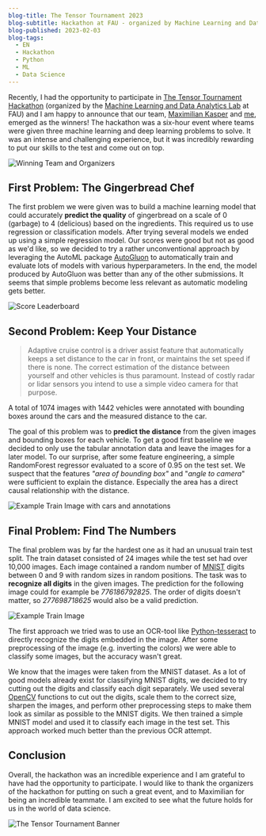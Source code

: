 ```yaml
---
blog-title: The Tensor Tournament 2023
blog-subtitle: Hackathon at FAU - organized by Machine Learning and Data Analytics Lab
blog-published: 2023-02-03
blog-tags:
  - EN
  - Hackathon
  - Python
  - ML
  - Data Science
---
```


Recently, I had the opportunity to participate in [The Tensor Tournament Hackathon](https://www.mad.tf.fau.de/2023/01/26/the-tensor-tournament-t3-recap/) (organized by the [Machine Learning and Data Analytics Lab](https://www.mad.tf.fau.de/) at FAU) and I am happy to announce that our team, [Maximilian Kasper](https://www.linkedin.com/in/maximilian-kasper-693648174/) and [me](https://www.linkedin.com/in/marcjulian/), emerged as the winners!
The hackathon was a six-hour event where teams were given three machine learning and deep learning problems to solve. It was an intense and challenging experience, but it was incredibly rewarding to put our skills to the test and come out on top.

![Winning Team and Organizers](/images/ttt_winners.jpg)

## First Problem: The Gingerbread Chef 

The first problem we were given was to build a machine learning model that could accurately **predict the quality** of gingerbread on a scale of 0 (garbage) to 4 (delicious) based on the ingredients. This required us to use regression or classification models. After trying several models we ended up using a simple regression model. Our scores were good but not as good as we'd like, so we decided to try a rather unconventional approach by leveraging the AutoML package [AutoGluon](https://auto.gluon.ai/stable/index.html) to automatically train and evaluate lots of models with various hyperparameters. In the end, the model produced by AutoGluon was better than any of the other submissions. It seems that simple problems become less relevant as automatic modeling gets better.

![Score Leaderboard](/images/ttt_scores.jpg)

## Second Problem: Keep Your Distance

> Adaptive cruise control is a driver assist feature that automatically keeps a set distance to the car in front, or maintains the set speed if there is none. The correct estimation of the distance between yourself and other vehicles is thus paramount. Instead of costly radar or lidar sensors you intend to use a simple video camera for that purpose.

A total of 1074 images with 1442 vehicles were annotated with bounding boxes around the cars and the measured distance to the car.

The goal of this problem was to **predict the distance** from the given images and bounding boxes for each vehicle. To get a good first baseline we decided to only use the tabular annotation data and leave the images for a later model. 
To our surprise, after some feature engineering, a simple RandomForest regressor evaluated to a score of 0.95 on the test set. We suspect that the  features *"area of  bounding box"* and "*angle to camera*" were sufficient to explain the distance. Especially the area has a direct causal relationship with the distance. 

![Example Train Image with cars and annotations](/images/ttt_cars.jpg)

## Final Problem: Find The Numbers

The final problem was by far the hardest one as it had an unusual train test split. The train dataset consisted of 24 images while the test set had over 10,000 images. Each image contained a random number of [MNIST](https://www.tensorflow.org/datasets/catalog/mnist) digits between 0 and 9 with random sizes in random positions. 
The task was to **recognize all digits** in the given images. The prediction for the following image could for example be *776186792825*. The order of digits doesn't matter, so *277698718625* would also be a valid prediction. 

![Example Train Image](/images/tensor_tournament.jpg)

The first approach we tried was to use an OCR-tool like [Python-tesseract](https://pypi.org/project/pytesseract/) to directly recognize the digits embedded in the image. After some preprocessing of the image (e.g. inverting the colors) we were able to classify some images, but the accuracy wasn't great. 

We know that the images were taken from the MNIST dataset. As a lot of good models already exist for classifying MNIST digits, we decided to try cutting out the digits and classify each digit separately. 
We used several [OpenCV](https://opencv.org/) functions to cut out the digits, scale them to the correct size, sharpen the images, and perform other preprocessing steps to make them look as similar as possible to the MNIST digits. 
We then trained a simple MNIST model and used it to classify each image in the test set. This approach worked much better than the previous OCR attempt. 

## Conclusion

Overall, the hackathon was an incredible experience and I am grateful to have had the opportunity to participate. I would like to thank the organizers of the hackathon for putting on such a great event, and to Maximilian for being an incredible teammate. I am excited to see what the future holds for us in the world of data science. 

![The Tensor Tournament Banner](/images/ttt_plakat.jpg)